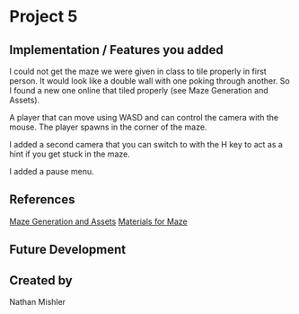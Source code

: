 # Project 5
## Implementation / Features you added
I could not get the maze we were given in class to tile properly in first person. It would look like a double wall with one poking through another. So I found a new one online that tiled properly (see Maze Generation and Assets).

A player that can move using WASD and can control the camera with the mouse. The player spawns in the corner of the maze.

I added a second camera that you can switch to with the H key to act as a hint if you get stuck in the maze.

I added a pause menu.
## References
[Maze Generation and Assets](https://assetstore.unity.com/packages/tools/modeling/maze-generator-38689)
[Materials for Maze](https://assetstore.unity.com/packages/2d/textures-materials/free-stylized-pbr-textures-pack-111778)
## Future Development

## Created by
Nathan Mishler
